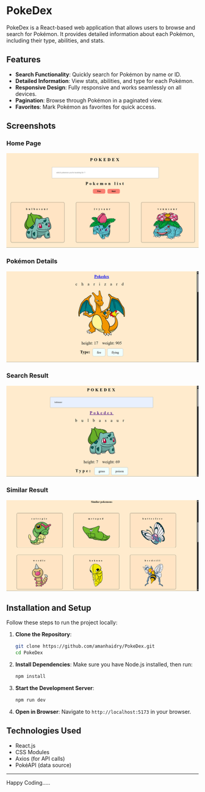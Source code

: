 # PokeDex

PokeDex is a React-based web application that allows users to browse and search for Pokémon. It provides detailed information about each Pokémon, including their type, abilities, and stats.

## Features

- **Search Functionality**: Quickly search for Pokémon by name or ID.
- **Detailed Information**: View stats, abilities, and type for each Pokémon.
- **Responsive Design**: Fully responsive and works seamlessly on all devices.
- **Pagination**: Browse through Pokémon in a paginated view.
- **Favorites**: Mark Pokémon as favorites for quick access.

## Screenshots

### Home Page
![Home Page](./screenshots/Screenshot.png)

### Pokémon Details
![Pokémon Details](./screenshots/Screenshot0.png)

### Search Result
![Search Feature](./screenshots/Screenshot1.png)

### Similar Result
![Search Feature](./screenshots/Screenshot2.png)

## Installation and Setup

Follow these steps to run the project locally:

1. **Clone the Repository**:
    ```bash
    git clone https://github.com/amanhaidry/PokeDex.git
    cd PokeDex
    ```

2. **Install Dependencies**:
    Make sure you have Node.js installed, then run:
    ```bash
    npm install
    ```

3. **Start the Development Server**:
    ```bash
    npm run dev
    ```

4. **Open in Browser**:
    Navigate to `http://localhost:5173` in your browser.


## Technologies Used

- React.js
- CSS Modules
- Axios (for API calls)
- PokéAPI (data source)

---
Happy Coding.....
